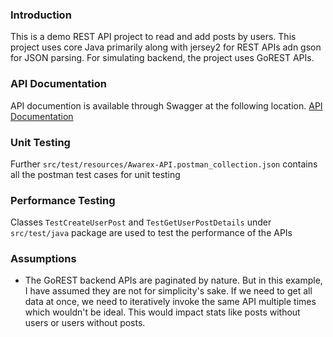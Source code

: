 ### Introduction
This is a demo REST API project to read and add posts by users. This project uses core Java primarily along with jersey2 for REST APIs adn gson for JSON parsing. 
For simulating backend, the project uses GoREST APIs.

### API Documentation
API documention is available through Swagger at the following location. 
[API Documentation](http://localhost:8080/awarex/swagger/)

### Unit Testing
Further `src/test/resources/Awarex-API.postman_collection.json` contains all the postman test cases for unit testing

### Performance Testing
Classes `TestCreateUserPost` and `TestGetUserPostDetails` under `src/test/java` package are used to test the performance of the APIs

### Assumptions
- The GoREST backend APIs are paginated by nature. But in this example, I have assumed they are not for simplicity's sake. If we need to get all data at once, we need to iteratively invoke the same API multiple times which wouldn't be ideal. This would impact stats like posts without users or users without posts.
